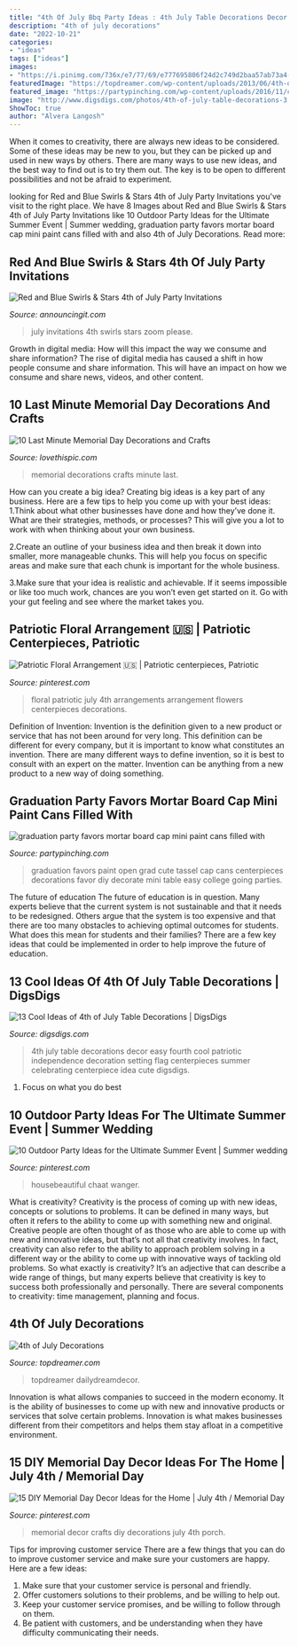 ```yaml
---
title: "4th Of July Bbq Party Ideas : 4th July Table Decorations Decor Easy Fourth Cool Patriotic Independence Decoration Setting Flag Centerpieces Summer Celebrating Centerpiece Idea Cute Digsdigs"
description: "4th of july decorations"
date: "2022-10-21"
categories:
- "ideas"
tags: ["ideas"]
images:
- "https://i.pinimg.com/736x/e7/77/69/e777695806f24d2c749d2baa57ab73a4--crafts-for-memorial-day-memorial-day-porch-decor.jpg?b=t"
featuredImage: "https://topdreamer.com/wp-content/uploads/2013/06/4th-of-July-8.jpg"
featured_image: "https://partypinching.com/wp-content/uploads/2016/11/cache_4098887304.png"
image: "http://www.digsdigs.com/photos/4th-of-july-table-decorations-3.jpg"
ShowToc: true
author: "Alvera Langosh"
---
```



When it comes to creativity, there are always new ideas to be considered. Some of these ideas may be new to you, but they can be picked up and used in new ways by others. There are many ways to use new ideas, and the best way to find out is to try them out. The key is to be open to different possibilities and not be afraid to experiment.

	

		
looking for Red and Blue Swirls &amp; Stars 4th of July Party Invitations you've visit to the right place. We have 8 Images about Red and Blue Swirls &amp; Stars 4th of July Party Invitations like 10 Outdoor Party Ideas for the Ultimate Summer Event | Summer wedding, graduation party favors mortar board cap mini paint cans filled with and also 4th of July Decorations. Read more:
		
    
## Red And Blue Swirls &amp; Stars 4th Of July Party Invitations

<img loading=lazy src="https://www.announcingit.com/invitations/images/Red-and-Blue-Swirls-and-Stars-Patrioitic-4th-of-July-Party-Invitations.jpg" onerror="this.onerror=null;this.src='https://tse3.mm.bing.net/th?id=OIP.Smv1MWIaFWh1rqc0tDRIlQAAAA&amp;pid=15.1';" alt="Red and Blue Swirls &amp; Stars 4th of July Party Invitations">

_Source: announcingit.com_

>july invitations 4th swirls stars zoom please. 

	

Growth in digital media: How will this impact the way we consume and share information?
The rise of digital media has caused a shift in how people consume and share information. This will have an impact on how we consume and share news, videos, and other content.

    
## 10 Last Minute Memorial Day Decorations And Crafts

<img loading=lazy src="http://www.lovethispic.com/uploaded_images/blogs/10-Last-Minute-Memorial-Day-Decorations-And-Crafts-4865-4.jpg" onerror="this.onerror=null;this.src='https://tse2.mm.bing.net/th?id=OIP.V-LlOCymDB94Vj5mWLCASAHaLM&amp;pid=15.1';" alt="10 Last Minute Memorial Day Decorations and Crafts">

_Source: lovethispic.com_

>memorial decorations crafts minute last. 

	

How can you create a big idea?
Creating big ideas is a key part of any business. Here are a few tips to help you come up with your best ideas:
1.Think about what other businesses have done and how they’ve done it. What are their strategies, methods, or processes? This will give you a lot to work with when thinking about your own business.

2.Create an outline of your business idea and then break it down into smaller, more manageable chunks. This will help you focus on specific areas and make sure that each chunk is important for the whole business.

3.Make sure that your idea is realistic and achievable. If it seems impossible or like too much work, chances are you won’t even get started on it. Go with your gut feeling and see where the market takes you.


    
## Patriotic Floral Arrangement 🇺🇸 | Patriotic Centerpieces, Patriotic

<img loading=lazy src="https://i.pinimg.com/originals/ed/82/0f/ed820f9a93a4b248f64b702d2fba4853.jpg" onerror="this.onerror=null;this.src='https://tse4.mm.bing.net/th?id=OIP.RsuisfxVZ606fJ_3yuILKQHaK9&amp;pid=15.1';" alt="Patriotic Floral Arrangement 🇺🇸 | Patriotic centerpieces, Patriotic">

_Source: pinterest.com_

>floral patriotic july 4th arrangements arrangement flowers centerpieces decorations. 

	

Definition of Invention:
Invention is the definition given to a new product or service that has not been around for very long. This definition can be different for every company, but it is important to know what constitutes an invention. There are many different ways to define invention, so it is best to consult with an expert on the matter. Invention can be anything from a new product to a new way of doing something.

    
## Graduation Party Favors Mortar Board Cap Mini Paint Cans Filled With

<img loading=lazy src="https://partypinching.com/wp-content/uploads/2016/11/cache_4098887304.png" onerror="this.onerror=null;this.src='https://tse3.mm.bing.net/th?id=OIP.u7jLjQ5tKBmwjR5qidElMQHaJ4&amp;pid=15.1';" alt="graduation party favors mortar board cap mini paint cans filled with">

_Source: partypinching.com_

>graduation favors paint open grad cute tassel cap cans centerpieces decorations favor diy decorate mini table easy college going parties. 

	

The future of education
The future of education is in question. Many experts believe that the current system is not sustainable and that it needs to be redesigned. Others argue that the system is too expensive and that there are too many obstacles to achieving optimal outcomes for students. What does this mean for students and their families?
There are a few key ideas that could be implemented in order to help improve the future of education.

    
## 13 Cool Ideas Of 4th Of July Table Decorations | DigsDigs

<img loading=lazy src="http://www.digsdigs.com/photos/4th-of-july-table-decorations-3.jpg" onerror="this.onerror=null;this.src='https://tse3.mm.bing.net/th?id=OIP.uhvekEqd-jmlC02ZSVJzqQHaJ3&amp;pid=15.1';" alt="13 Cool Ideas of 4th of July Table Decorations | DigsDigs">

_Source: digsdigs.com_

>4th july table decorations decor easy fourth cool patriotic independence decoration setting flag centerpieces summer celebrating centerpiece idea cute digsdigs. 

	

1. Focus on what you do best

    
## 10 Outdoor Party Ideas For The Ultimate Summer Event | Summer Wedding

<img loading=lazy src="https://i.pinimg.com/736x/80/1e/a8/801ea841c4f8ccff765113c2822d9555.jpg" onerror="this.onerror=null;this.src='https://tse3.mm.bing.net/th?id=OIP.p6jPOTVHwRUMUfLVhmVUqwHaLH&amp;pid=15.1';" alt="10 Outdoor Party Ideas for the Ultimate Summer Event | Summer wedding">

_Source: pinterest.com_

>housebeautiful chaat wanger. 

	

What is creativity?
Creativity is the process of coming up with new ideas, concepts or solutions to problems. It can be defined in many ways, but often it refers to the ability to come up with something new and original. Creative people are often thought of as those who are able to come up with new and innovative ideas, but that’s not all that creativity involves. In fact, creativity can also refer to the ability to approach problem solving in a different way or the ability to come up with innovative ways of tackling old problems.
So what exactly is creativity? It’s an adjective that can describe a wide range of things, but many experts believe that creativity is key to success both professionally and personally. There are several components to creativity: time management, planning and focus.

    
## 4th Of July Decorations

<img loading=lazy src="https://topdreamer.com/wp-content/uploads/2013/06/4th-of-July-8.jpg" onerror="this.onerror=null;this.src='https://tse1.mm.bing.net/th?id=OIP.7di_ccn90l1gNEIH9wFmGgHaKq&amp;pid=15.1';" alt="4th of July Decorations">

_Source: topdreamer.com_

>topdreamer dailydreamdecor. 

	

Innovation is what allows companies to succeed in the modern economy. It is the ability of businesses to come up with new and innovative products or services that solve certain problems. Innovation is what makes businesses different from their competitors and helps them stay afloat in a competitive environment.

    
## 15 DIY Memorial Day Decor Ideas For The Home | July 4th / Memorial Day

<img loading=lazy src="https://i.pinimg.com/736x/e7/77/69/e777695806f24d2c749d2baa57ab73a4--crafts-for-memorial-day-memorial-day-porch-decor.jpg?b=t" onerror="this.onerror=null;this.src='https://tse2.mm.bing.net/th?id=OIP.IYNCdRA1ybw7goW5WbVg7QHaJ4&amp;pid=15.1';" alt="15 DIY Memorial Day Decor Ideas for the Home | July 4th / Memorial Day">

_Source: pinterest.com_

>memorial decor crafts diy decorations july 4th porch. 

	

Tips for improving customer service
There are a few things that you can do to improve customer service and make sure your customers are happy. Here are a few ideas:
1. Make sure that your customer service is personal and friendly.
2. Offer customers solutions to their problems, and be willing to help out.
3. Keep your customer service promises, and be willing to follow through on them.
4. Be patient with customers, and be understanding when they have difficulty communicating their needs.

